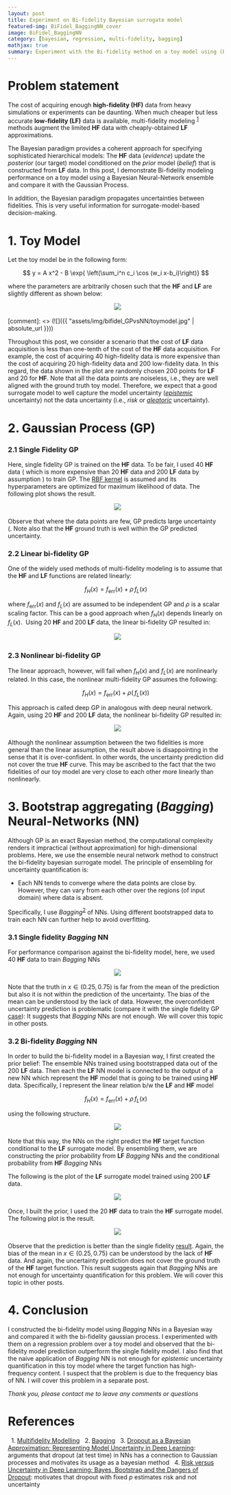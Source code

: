 ```yaml
---
layout: post
title: Experiment on Bi-fidelity Bayesian surrogate model
featured-img: BiFidel_BaggingNN_cover
image: BiFidel_BaggingNN
category: [bayesian, regression, multi-fidelity, bagging]
mathjax: true
summary: Experiment with the Bi-fidelity method on a toy model using (Bayesian) Bootstrap aggregating Neural Network and compare it with Gaussian Process
---
```



# Problem statement
The cost of acquiring enough **high-fidelity (HF)** data from heavy simulations or experiments can be daunting. When much cheaper but less accurate **low-fidelity (LF)** data is available, multi-fidelity modeling <sup>[1](https://mlatcl.github.io/mlphysical/lectures/05-02-multifidelity.html)</sup> methods augment the limited **HF** data with cheaply-obtained **LF** approximations.

The Bayesian paradigm provides a coherent approach for specifying sophisticated hierarchical models: The **HF** data (*evidence*) update the *posterior* (our target) model conditioned on the *prior* model (*belief*) that is constructed from **LF** data. In this post, I demonstrate Bi-fidelity modeling performance on a toy model using a Bayesian Neural-Network ensemble and compare it with the Gaussian Process. 

In addition, the Bayesian paradigm propagates uncertainties between fidelities. This is very useful information for surrogate-model-based decision-making.



# 1. Toy Model

Let the toy model be in the following form:

$$ y = A x^2 - B \exp{ \left(\sum_i^n c_i \cos (w_i x-b_i)\right)} $$

where the parameters are arbitrarily chosen such that the **HF** and **LF** are slightly different as shown below:
<p align="center">
  <img src="https://kilean20.github.io/assets/img/bifidel_GPvsNN/toymodel.jpg" />
</p>
[comment]: <> (![]({{ "assets/img/bifidel_GPvsNN/toymodel.jpg" | absolute_url }}))


Throughout this post, we consider a scenario that the cost of **LF** data acquisition is less than one-tenth of the cost of the **HF** data acquisition. For example, the cost of acquiring 40 high-fidelity data is more expensive than the cost of acquiring 20 high-fidelity data and 200 low-fidelity data. In this regard, the data shown in the plot are randomly chosen 200 points for **LF** and 20 for **HF**. Note that all the data points are noiseless, i.e., they are well aligned with the ground truth toy model. Therefore, we expect that a good surrogate model to well capture the model uncertainty ([*epistemic*](https://link.springer.com/article/10.1007/s10994-021-05946-3) uncertainty) not the data uncertainty (i.e., *risk* or [*aleatoric*](https://link.springer.com/article/10.1007/s10994-021-05946-3) uncertainty).


# 2. Gaussian Process (GP)



### 2.1 Single Fidelity GP

Here, single fidelity GP is trained on the **HF** data. To be fair, I used 40 **HF** data ( which is more expensive than 20 **HF** data and 200 **LF** data by assumption ) to train GP. The [RBF kernel](https://en.wikipedia.org/wiki/Radial_basis_function_kernel) is assumed and its hyperparameters are optimized for maximum likelihood of data. The following plot shows the result.
<p align="center">
  <img src="https://kilean20.github.io/assets/img/bifidel_GPvsNN/high-fidelity-GP.jpg" />
</p>

Observe that where the data points are few, GP predicts large uncertainty (. Note also that the **HF** ground truth is well within the GP predicted uncertainty.


### 2.2 Linear bi-fidelity GP

One of the widely used methods of multi-fidelity modeling is to assume that the **HF** and **LF** functions are related linearly:

$$
f_H(x) = f_{\text{err}}(x) + \rho \,f_L(x)
$$

where $f_{\text{err}}(x)$ and $f_L(x)$ are assumed to be independent GP and $\rho$ is a scalar scaling factor. This can be a good approach when $f_H(x)$ depends linearly on $f_L(x)$.  Using 20 **HF** and 200 **LF** data, the linear bi-fidelity GP resulted in:
<p align="center">
  <img src="https://kilean20.github.io/assets/img/bifidel_GPvsNN/linear-bi-fidelity-GP.jpg" />
</p>


### 2.3 Nonlinear bi-fidelity GP

The linear approach, however, will fail when $f_H(x)$ and $f_L(x)$ are nonlinearly related. In this case, the nonlinear multi-fidelity GP assumes the following:

$$
f_H(x) = f_{\text{err}}(x) + \rho (\,f_L(x) )
$$

This approach is called deep GP in analogous with deep neural network. Again, using 20 **HF** and 200 **LF** data, the nonlinear bi-fidelity GP resulted in:

<p align="center">
  <img src="https://kilean20.github.io/assets/img/bifidel_GPvsNN/nonlinear-bi-fidelity-GP.jpg" />
</p>

Although the nonlinear assumption between the two fidelities is more general than the linear assumption, the result above is disappointing in the sense that it is over-confident. In other words, the uncertainty prediction did not cover the true **HF** curve. This may be ascribed to the fact that the two fidelities of our toy model are very close to each other more linearly than nonlinearly. 


# 3. Bootstrap aggregating (*Bagging*) Neural-Networks (NN)

Although GP is an exact Bayesian method, the computational complexity renders it impractical (without approximation) for high-dimensional problems. Here, we use the ensemble neural network method to construct the bi-fidelity bayesian surrogate model. 
The principle of ensembling for uncertainty quantification is:

* Each NN tends to converge where the data points are close by. However, they can vary from each other over the regions (of input domain) where data is absent.

Specifically, I use *Bagging*<sup>[2](https://www.stat.berkeley.edu/~breiman/bagging.pdf)</sup> of NNs. Using different bootstrapped data to train each NN can further help to avoid overfitting. 


### 3.1 Single fidelity *Bagging* NN

For performance comparison against the bi-fidelity model, here, we used 40 **HF** data to train *Bagging* NNs
<p align="center">
  <img src="https://kilean20.github.io/assets/img/bifidel_GPvsNN/high-fidelity-baggingNN.jpg" />
</p>

Note that the truth in $x\in(0.25,0.75)$ is far from the mean of the prediction but also it is not within the prediction of the uncertainty. The bias of the mean can be understood by the lack of data. However, the overconfident uncertainty prediction is problematic (compare it with the single fidelity GP [case](#2.1-single-fidelity-gp)): It suggests that *Bagging* NNs are not enough. We will cover this topic in other posts. 
 
 
### 3.2 Bi-fidelity *Bagging* NN

In order to build the bi-fidelity model in a Bayesian way, I first created the prior belief: The ensemble NNs trained using bootstrapped data out of the 200 **LF** data. Then each the **LF** NN model is connected to the output of a new NN which represent the **HF** model that is going to be trained using **HF** data. Specifically, I represent the linear relation b/w the **LF** and **HF** model 

$$
f_H(x) = f_{\text{err}}(x) + \rho \,f_L(x)
$$

using the following structure.


<p align="center">
  <img src="https://kilean20.github.io/assets/img/bifidel_GPvsNN/BiFidel_BaggingNN.png" />
</p>


Note that this way, the NNs on the right predict the **HF** target function conditional to the **LF** surrogate model. By ensembling them, we are constructing the prior probability from **LF** *Bagging* NNs and the conditional probability from **HF** *Bagging* NNs  

The following is the plot of the **LF** surrogate model trained using 200 **LF** data.

<p align="center">
  <img src="https://kilean20.github.io/assets/img/bifidel_GPvsNN/low-fidelity-baggingNN.jpg" />
</p>


Once, I built the prior, I used the 20 **HF** data to train the **HF** surrogate model. The following plot is the result.

<p align="center">
  <img src="https://kilean20.github.io/assets/img/bifidel_GPvsNN/linear-bi-fidelity-baggingNN.jpg" />
</p>

Observe that the prediction is better than the single fidelity [result](#3-1). Again, the bias of the mean in $x\in(0.25,0.75)$ can be understood by the lack of **HF** data. And again, the uncertainty prediction does not cover the ground truth of the **HF** target function. This result suggests again that *Bagging* NNs are not enough for uncertainty quantification for this problem. We will cover this topic in other posts. 


# 4. Conclusion

I constructed the bi-fidelity model using *Bagging* NNs in a Bayesian way and compared it with the bi-fidelity gaussian process. I experimented with them on a regression problem over a toy model and observed that the bi-fidelity model prediction outperform the single fidelity model. I also find that the naive application of *Bagging* NN is not enough for *epistemic* uncertainty quantification in this toy model where the target function has high-frequency content. I suspect that the problem is due to the frequency bias of NN. I will cover this problem in a separate post. 


*Thank you, please contact me to leave any comments or questions*


# References

  1. [Multifidelity Modelling](https://mlatcl.github.io/mlphysical/lectures/05-02-multifidelity.html)
  2. [Bagging](https://www.stat.berkeley.edu/~breiman/bagging.pdf)
  3. [Dropout as a Bayesian Approximation: Representing Model Uncertainty in Deep Learning](https://arxiv.org/pdf/1506.02142.pdf): arguments that dropout (at test time) in NNs has a connection to Gaussian processes and motivates its usage as a bayesian method
  4. [Risk versus Uncertainty in Deep Learning: Bayes, Bootstrap and the Dangers of Dropout](http://bayesiandeeplearning.org/2016/papers/BDL_4.pdf): motivates that dropout with fixed $p$ estimates risk and not uncertainty
